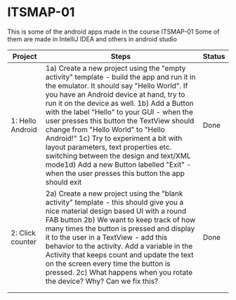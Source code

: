 # ITSMAP-01
This is some of the android apps made in the course ITSMAP-01 
Some of them are made in IntelliJ IDEA and others in android studio

| Project          	| Steps                                                                                                                                                                                                                                                                                                                                                                                                                                                                                                                                                                                           	| Status 	|
|------------------	|-------------------------------------------------------------------------------------------------------------------------------------------------------------------------------------------------------------------------------------------------------------------------------------------------------------------------------------------------------------------------------------------------------------------------------------------------------------------------------------------------------------------------------------------------------------------------------------------------	|--------	|
| 1: Hello Android 	| 1a) Create a new project using the "empty activity" template - build the app and run it in the emulator. It should say "Hello World". If you have an Android device at hand, try to run it on the device as well. 1b) Add a Button with the label "Hello" to your GUI - when the user presses this button the TextView should change from "Hello World" to "Hello Android!" 1c) Try to experiment a bit with layout parameters, text properties etc. switching between the design and text/XML mode1d) Add a new Button labelled "Exit" - when the user presses this button the app should exit 	| Done   	|
| 2: Click counter 	| 2a) Create a new project using the "blank activity" template - this should give you a nice material design based UI with a round FAB button 2b) We want to keep track of how many times the button is pressed and display it to the user in a TextView - add this behavior to the activity. Add a variable in the Activity that keeps count and update the text on the screen every time the button is pressed. 2c) What happens when you rotate the device? Why? Can we fix this?                                                                                                              	| Done   	|
|                  	|                                                                                                                                                                                                                                                                                                                                                                                                                                                                                                                                                                                                 	|        	|
|                  	|                                                                                                                                                                                                                                                                                                                                                                                                                                                                                                                                                                                                 	|        	|
